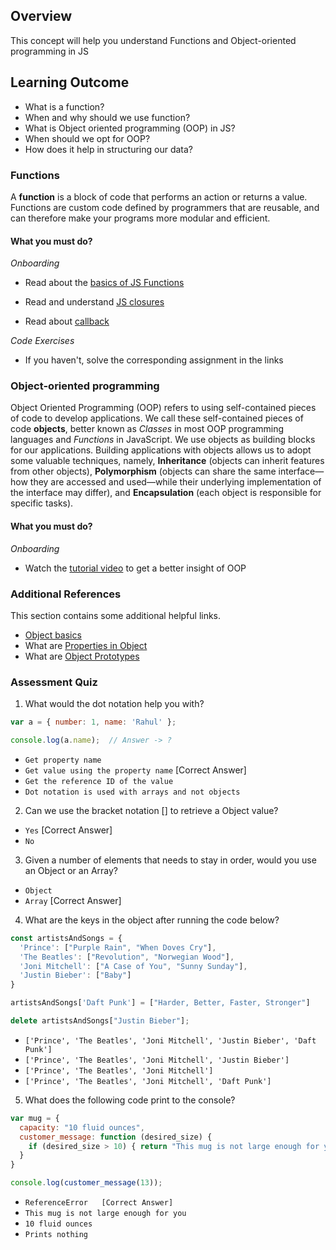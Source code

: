 
## Overview

This concept will help you understand Functions and Object-oriented programming in JS

## Learning Outcome

- What is a function?
- When and why should we use function?
- What is Object oriented programming (OOP) in JS?
- When should we opt for OOP?
- How does it help in structuring our data?


### Functions

A **function** is a block of code that performs an action or returns a value. Functions are custom code defined by programmers that are reusable, and can therefore make your programs more modular and efficient.

#### What you must do?

*Onboarding*

- Read about the [basics of JS Functions](https://javascript.info/function-basics)

- Read and understand [JS closures](https://javascriptissexy.com/understand-javascript-closures-with-ease/)
- Read about [callback](https://codeburst.io/javascript-what-the-heck-is-a-callback-aba4da2deced)

*Code Exercises*

- If you haven't, solve the corresponding assignment in the links

### Object-oriented programming

Object Oriented Programming (OOP) refers to using self-contained pieces of code to develop applications. We call these self-contained pieces of code **objects**, better known as _Classes_ in most OOP programming languages and _Functions_ in JavaScript. We use objects as building blocks for our applications. Building applications with objects allows us to adopt some valuable techniques, namely, **Inheritance** (objects can inherit features from other objects), **Polymorphism** (objects can share the same interface—how they are accessed and used—while their underlying implementation of the interface may differ), and **Encapsulation** (each object is responsible for specific tasks).

#### What you must do?

*Onboarding*

- Watch the [tutorial video](http://www.objectplayground.com/) to get a better insight of OOP

### Additional References

This section contains some additional helpful links.

- [Object basics](https://javascript.info/object-basics)
- What are [Properties in Object](https://javascript.info/object-properties)
- What are [Object Prototypes](https://javascript.info/prototypes)


### Assessment Quiz

1. What would the dot notation help you with?
```js
var a = { number: 1, name: 'Rahul' };

console.log(a.name);  // Answer -> ?
```
- `Get property name`
- `Get value using the property name` [Correct Answer]
- `Get the reference ID of the value`
- `Dot notation is used with arrays and not objects`

2. Can we use the bracket notation [] to retrieve a Object value?
- `Yes` [Correct Answer]
- `No`

3. Given a number of elements that needs to stay in order, would you use an Object or an Array?
- `Object`
- `Array` [Correct Answer]

4. What are the keys in the object after running the code below?
```js
const artistsAndSongs = {
  'Prince': ["Purple Rain", "When Doves Cry"],
  'The Beatles': ["Revolution", "Norwegian Wood"],
  'Joni Mitchell': ["A Case of You", "Sunny Sunday"],
  'Justin Bieber': ["Baby"]
}

artistsAndSongs['Daft Punk'] = ["Harder, Better, Faster, Stronger"]

delete artistsAndSongs["Justin Bieber"];
```

- `['Prince', 'The Beatles', 'Joni Mitchell', 'Justin Bieber', 'Daft Punk']`
- `['Prince', 'The Beatles', 'Joni Mitchell', 'Justin Bieber']`
- `['Prince', 'The Beatles', 'Joni Mitchell']`
- `['Prince', 'The Beatles', 'Joni Mitchell', 'Daft Punk']`

5.  What does the following code print to the console?
```js
var mug = {
  capacity: "10 fluid ounces",
  customer_message: function (desired_size) {
    if (desired_size > 10) { return "This mug is not large enough for you" };
  }
}

console.log(customer_message(13));
```
- `ReferenceError   [Correct Answer]`
- `This mug is not large enough for you`
- `10 fluid ounces`
-  `Prints nothing`
